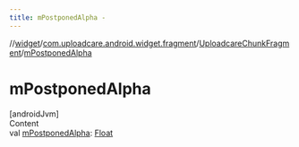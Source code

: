 ```yaml
---
title: mPostponedAlpha -
---
```

//[widget](../../index.md)/[com.uploadcare.android.widget.fragment](../index.md)/[UploadcareChunkFragment](index.md)/[mPostponedAlpha](m-postponed-alpha.md)



# mPostponedAlpha  
[androidJvm]  
Content  
val [mPostponedAlpha](m-postponed-alpha.md): [Float](https://kotlinlang.org/api/latest/jvm/stdlib/kotlin/-float/index.html)  




